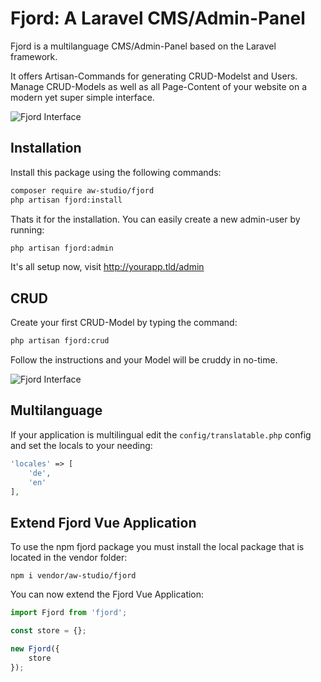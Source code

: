 # Fjord: A Laravel CMS/Admin-Panel

Fjord is a multilanguage CMS/Admin-Panel based on the Laravel framework.

It offers Artisan-Commands for generating CRUD-Modelst and Users. Manage CRUD-Models as well as all Page-Content of your website on a modern yet super simple interface.

![Fjord Interface](https://raw.githubusercontent.com/aw-studio/fjord/master/fjord.png 'Fjord Interface')

## Installation

Install this package using the following commands:

```bash
composer require aw-studio/fjord
php artisan fjord:install
```

Thats it for the installation. You can easily create a new admin-user by running:

```bash
php artisan fjord:admin
```

It's all setup now, visit http://yourapp.tld/admin

## CRUD

Create your first CRUD-Model by typing the command:

```bash
php artisan fjord:crud
```

Follow the instructions and your Model will be cruddy in no-time.

![Fjord Interface](https://raw.githubusercontent.com/aw-studio/fjord/master/crud.png 'Fjord CRUD')

## Multilanguage

If your application is multilingual edit the `config/translatable.php` config
and set the locals to your needing:

```php
'locales' => [
    'de',
    'en'
],
```

## Extend Fjord Vue Application

To use the npm fjord package you must install the local package that is located in the vendor folder:

```
npm i vendor/aw-studio/fjord
```

You can now extend the Fjord Vue Application:

```javascript
import Fjord from 'fjord';

const store = {};

new Fjord({
    store
});
```
